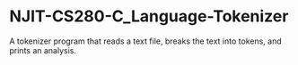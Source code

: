 # NJIT-CS280-C_Language-Tokenizer

A tokenizer program that reads a text file, breaks the text into tokens, and prints an analysis.
